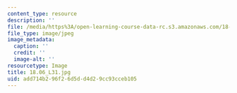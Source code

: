 ```yaml
---
content_type: resource
description: ''
file: /media/https%3A/open-learning-course-data-rc.s3.amazonaws.com/18-06-linear-algebra-spring-2010/add714b296f26d5dd4d29cc93cceb105_18.06_L31.jpg
file_type: image/jpeg
image_metadata:
  caption: ''
  credit: ''
  image-alt: ''
resourcetype: Image
title: 18.06_L31.jpg
uid: add714b2-96f2-6d5d-d4d2-9cc93cceb105
---
```

